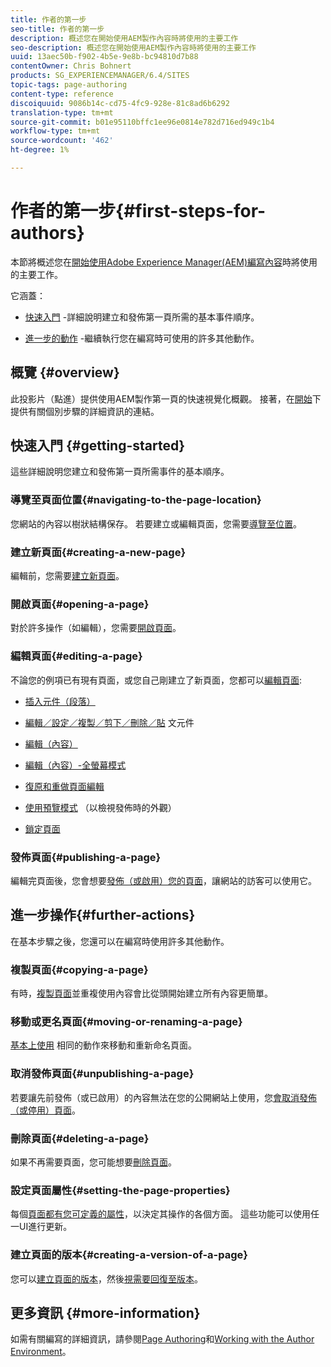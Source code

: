 ```yaml
---
title: 作者的第一步
seo-title: 作者的第一步
description: 概述您在開始使用AEM製作內容時將使用的主要工作
seo-description: 概述您在開始使用AEM製作內容時將使用的主要工作
uuid: 13aec50b-f902-4b5e-9e8b-bc94810d7b88
contentOwner: Chris Bohnert
products: SG_EXPERIENCEMANAGER/6.4/SITES
topic-tags: page-authoring
content-type: reference
discoiquuid: 9086b14c-cd75-4fc9-928e-81c8ad6b6292
translation-type: tm+mt
source-git-commit: b01e95110bffc1ee96e0814e782d716ed949c1b4
workflow-type: tm+mt
source-wordcount: '462'
ht-degree: 1%

---
```



# 作者的第一步{#first-steps-for-authors}

本節將概述您在[開始使用Adobe Experience Manager(AEM)編寫內容](/help/sites-authoring/author.md#concept-of-authoring-and-publishing)時將使用的主要工作。

它涵蓋：

* [快速入門](#getting-started) -詳細說明建立和發佈第一頁所需的基本事件順序。

* [進一步的動作](#further-actions) -繼續執行您在編寫時可使用的許多其他動作。

## 概覽 {#overview}

此投影片（點進）提供使用AEM製作第一頁的快速視覺化概觀。 接著，在[開始](#getting-started)下提供有關個別步驟的詳細資訊的連結。

## 快速入門 {#getting-started}

這些詳細說明您建立和發佈第一頁所需事件的基本順序。

### 導覽至頁面位置{#navigating-to-the-page-location}

您網站的內容以樹狀結構保存。 若要建立或編輯頁面，您需要[導覽至位置](/help/sites-authoring/basic-handling.md#viewing-and-selecting-resources)。

### 建立新頁面{#creating-a-new-page}

編輯前，您需要[建立新頁面](/help/sites-authoring/managing-pages.md#creating-a-new-page)。

### 開啟頁面{#opening-a-page}

對於許多操作（如編輯），您需要[開啟頁面](/help/sites-authoring/managing-pages.md#opening-a-page-for-editing)。

### 編輯頁面{#editing-a-page}

不論您的例項已有現有頁面，或您自己剛建立了新頁面，您都可以[編輯頁面](/help/sites-authoring/editing-content.md):

* [插入元件（段落）](/help/sites-authoring/editing-content.md#inserting-a-component)
* [編輯／設定／複製／剪下／刪除／貼](/help/sites-authoring/editing-content.md#edit-configure-copy-cut-delete-paste) 文元件
* [編輯（內容）](/help/sites-authoring/editing-content.md#edit-content)
* [編輯（內容）-全螢幕模式](/help/sites-authoring/editing-content.md#edit-content-full-screen-mode)

* [復原和重做頁面編輯](/help/sites-authoring/editing-content.md#undoing-and-redoing-page-edits)
* [使用預覽模式](/help/sites-authoring/editing-content.md#preview-mode) （以檢視發佈時的外觀）
* [鎖定頁面](/help/sites-authoring/editing-content.md#locking-a-page)

### 發佈頁面{#publishing-a-page}

編輯完頁面後，您會想要[發佈（或啟用）您的頁面](/help/sites-authoring/publishing-pages.md)，讓網站的訪客可以使用它。

## 進一步操作{#further-actions}

在基本步驟之後，您還可以在編寫時使用許多其他動作。

### 複製頁面{#copying-a-page}

有時，[複製頁面](/help/sites-authoring/managing-pages.md#copying-and-pasting-a-page)並重複使用內容會比從頭開始建立所有內容更簡單。

### 移動或更名頁面{#moving-or-renaming-a-page}

[基本上使用](/help/sites-authoring/managing-pages.md#moving-or-renaming-a-page) 相同的動作來移動和重新命名頁面。

### 取消發佈頁面{#unpublishing-a-page}

若要讓先前發佈（或已啟用）的內容無法在您的公開網站上使用，您[會取消發佈（或停用）頁面](/help/sites-authoring/publishing-pages.md)。

### 刪除頁面{#deleting-a-page}

如果不再需要頁面，您可能想要[刪除頁面](/help/sites-authoring/managing-pages.md#deleting-a-page)。

### 設定頁面屬性{#setting-the-page-properties}

每個[頁面都有您可定義的屬性](/help/sites-authoring/editing-page-properties.md)，以決定其操作的各個方面。 這些功能可以使用任一UI進行更新。

### 建立頁面的版本{#creating-a-version-of-a-page}

您可以[建立頁面的版本](/help/sites-authoring/working-with-page-versions.md#creating-a-new-version)，然後[視需要回復至版本](/help/sites-authoring/working-with-page-versions.md#reverting-to-a-page-version)。

## 更多資訊 {#more-information}

如需有關編寫的詳細資訊，請參閱[Page Authoring](/help/sites-authoring/author-environment-tools.md)和[Working with the Author Environment](/help/sites-authoring/home.md)。
